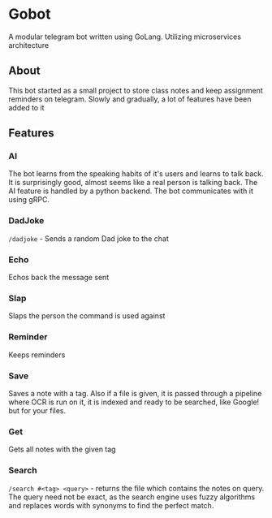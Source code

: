 # Gobot

A modular telegram bot written using GoLang. Utilizing microservices architecture


## About

This bot started as a small project to store class notes and keep assignment reminders on telegram. 
Slowly and gradually, a lot of features have been added to it


## Features

### AI

The bot learns from the speaking habits of it's users and learns to talk back. It is surprisingly good, almost seems like a real person is talking back.
The AI feature is handled by a python backend. The bot communicates with it using gRPC. 


### DadJoke

`/dadjoke` - Sends a random Dad joke to the chat

### Echo

Echos back the message sent

### Slap

Slaps the person the command is used against

### Reminder

Keeps reminders

### Save

Saves a note with a tag. Also if a file is given, it is passed through a pipeline where OCR is run on it, 
it is indexed and ready to be searched, like Google! but for your files.

### Get

Gets all notes with the given tag


### Search
`/search #<tag> <query>` - returns the file which contains the notes on query. 
The query need not be exact, as the search engine uses fuzzy algorithms and replaces words with synonyms to find the perfect match. 

